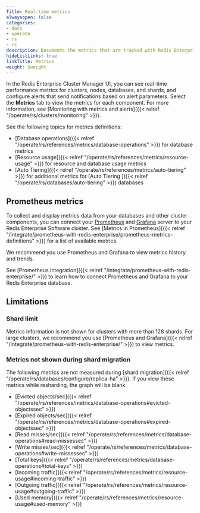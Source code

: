 ```yaml
---
Title: Real-time metrics
alwaysopen: false
categories:
- docs
- operate
- rs
- rc
description: Documents the metrics that are tracked with Redis Enterprise Software.
hideListLinks: true
linkTitle: Metrics
weight: $weight
---
```


In the Redis Enterprise Cluster Manager UI, you can see real-time performance metrics for clusters, nodes, databases, and shards, and configure alerts that send notifications based on alert parameters. Select the **Metrics** tab to view the metrics for each component. For more information, see [Monitoring with metrics and alerts]({{< relref "/operate/rs/clusters/monitoring" >}}).

See the following topics for metrics definitions:
- [Database operations]({{< relref "/operate/rs/references/metrics/database-operations" >}}) for database metrics
- [Resource usage]({{< relref "/operate/rs/references/metrics/resource-usage" >}}) for resource and database usage metrics
- [Auto Tiering]({{< relref "/operate/rs/references/metrics/auto-tiering" >}}) for additional metrics for [Auto Tiering ]({{< relref "/operate/rs/databases/auto-tiering" >}}) databases

## Prometheus metrics

To collect and display metrics data from your databases and other cluster components,
you can connect your [Prometheus](https://prometheus.io/) and [Grafana](https://grafana.com/) server to your Redis Enterprise Software cluster. See [Metrics in Prometheus]({{< relref "/integrate/prometheus-with-redis-enterprise/prometheus-metrics-definitions" >}}) for a list of available metrics.

We recommend you use Prometheus and Grafana to view metrics history and trends.

See [Prometheus integration]({{< relref "/integrate/prometheus-with-redis-enterprise/" >}}) to learn how to connect Prometheus and Grafana to your Redis Enterprise database.

## Limitations

### Shard limit

Metrics information is not shown for clusters with more than 128 shards. For large clusters, we recommend you use [Prometheus and Grafana]({{< relref "/integrate/prometheus-with-redis-enterprise/" >}}) to view metrics.

### Metrics not shown during shard migration

The following metrics are not measured during [shard migration]({{< relref "/operate/rs/databases/configure/replica-ha" >}}). If you view these metrics while resharding, the graph will be blank.

- [Evicted objects/sec]({{< relref "/operate/rs/references/metrics/database-operations#evicted-objectssec" >}})
- [Expired objects/sec]({{< relref "/operate/rs/references/metrics/database-operations#expired-objectssec" >}})
- [Read misses/sec]({{< relref "/operate/rs/references/metrics/database-operations#read-missessec" >}})
- [Write misses/sec]({{< relref "/operate/rs/references/metrics/database-operations#write-missessec" >}})
- [Total keys]({{< relref "/operate/rs/references/metrics/database-operations#total-keys" >}})
- [Incoming traffic]({{< relref "/operate/rs/references/metrics/resource-usage#incoming-traffic" >}})
- [Outgoing traffic]({{< relref "/operate/rs/references/metrics/resource-usage#outgoing-traffic" >}})
- [Used memory]({{< relref "/operate/rs/references/metrics/resource-usage#used-memory" >}})